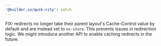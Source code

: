 ```yaml
---
'@builder.io/qwik-city': patch
---
```


FIX: redirects no longer take their parent layout's Cache-Control value by default and are instead set to `no-store`. This prevents issues in redirection logic. We might introduce another API to enable caching redirects in the future.
